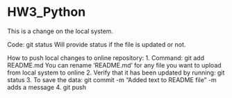 # HW3_Python

This is a change on the local system. 

Code: git status
	Will provide status if the file is updated or not.

How to push local changes to online repository:
	1. Command: git add README.md
		You can rename ‘README.md’ for any file you want to upload from local 			system to online
	2. Verify that it has been updated by running: git status
	3. To save the data: git commit -m “Added text to README file”
		-m adds a message
	4. git push

